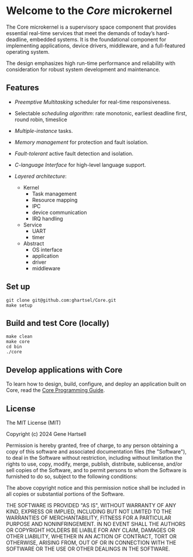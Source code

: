 # Welcome to the *Core* microkernel

The Core microkernel is a supervisory space component that provides essential real-time services that meet the demands of today’s hard-deadline, embedded systems. It is the foundational component for implementing applications, device drivers, middleware, and a full-featured operating system.

The design emphasizes high run-time performance and reliability with consideration for robust system development and maintenance.

## Features

- *Preemptive Multitasking* scheduler for real-time responsiveness.

- Selectable *scheduling algorithm*: rate monotonic, earliest deadline first, round robin, timeslice

- *Multiple-instance* tasks.

- *Memory management* for protection and fault isolation.

- *Fault-tolerant* active fault detection and isolation.

- *C-language Interface* for high-level language support.

- *Layered architecture*:

    - Kernel
        - Task management
        - Resource mapping
        - IPC
        - device communication
        - IRQ handling
    - Service
        - UART
        - timer
    - Abstract
        - OS interface
        - application
        - driver
        - middleware    

## Set up

```
git clone git@github.com:ghartsel/Core.git
make setup
```

## Build and test Core (locally)

```
make clean
make core
cd bin
./core
```

## Develop applications with Core

To learn how to design, build, configure, and deploy an application built on Core, read the
[Core Programming Guide](http://gxkernel.s3-website-us-west-1.amazonaws.com/index.html).

## License

The MIT License (MIT)

Copyright (c) 2024 Gene Hartsell

Permission is hereby granted, free of charge, to any person obtaining a copy of this software and associated documentation files (the "Software"), to deal in the Software without restriction, including without limitation the rights to use, copy, modify, merge, publish, distribute, sublicense, and/or sell copies of the Software, and to permit persons to whom the Software is furnished to do so, subject to the following conditions:

The above copyright notice and this permission notice shall be included in all copies or substantial portions of the Software.

THE SOFTWARE IS PROVIDED "AS IS", WITHOUT WARRANTY OF ANY KIND, EXPRESS OR IMPLIED, INCLUDING BUT NOT LIMITED TO THE WARRANTIES OF MERCHANTABILITY, FITNESS FOR A PARTICULAR PURPOSE AND NONINFRINGEMENT. IN NO EVENT SHALL THE AUTHORS OR COPYRIGHT HOLDERS BE LIABLE FOR ANY CLAIM, DAMAGES OR OTHER LIABILITY, WHETHER IN AN ACTION OF CONTRACT, TORT OR OTHERWISE, ARISING FROM, OUT OF OR IN CONNECTION WITH THE SOFTWARE OR THE USE OR OTHER DEALINGS IN THE SOFTWARE.
